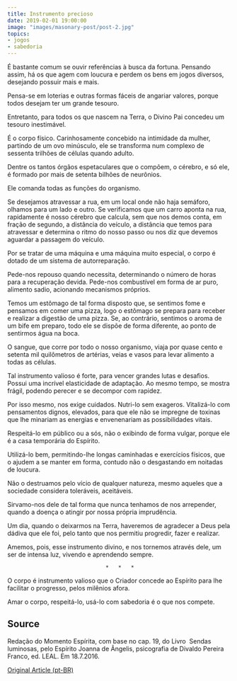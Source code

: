 ```yaml
---
title: Instrumento precioso
date: 2019-02-01 19:00:00
image: "images/masonary-post/post-2.jpg"
topics: 
- jogos
- sabedoria
---
```


É bastante comum se ouvir referências à busca da fortuna. Pensando assim, há os
que agem com loucura e perdem os bens em jogos diversos, desejando possuir mais
e mais.

Pensa-se em loterias e outras formas fáceis de angariar valores, porque todos
desejam ter um grande tesouro.

Entretanto, para todos os que nascem na Terra, o Divino Pai concedeu um tesouro
inestimável.

É o corpo físico. Carinhosamente concebido na intimidade da mulher, partindo de
um ovo minúsculo, ele se transforma num complexo de sessenta trilhões de
células quando adulto.

Dentre os tantos órgãos espetaculares que o compõem, o cérebro, e só ele, é
formado por mais de setenta bilhões de neurônios.

Ele comanda todas as funções do organismo.

Se desejamos atravessar a rua, em um local onde não haja semáforo, olhamos para
um lado e outro. Se verificamos que um carro aponta na rua, rapidamente é nosso
cérebro que calcula, sem que nos demos conta, em fração de segundo, a distância
do veículo, a distância que temos para atravessar e determina o ritmo do nosso
passo ou nos diz que devemos aguardar a passagem do veículo.

Por se tratar de uma máquina e uma máquina muito especial, o corpo é dotado de
um sistema de autorreparação.

Pede-nos repouso quando necessita, determinando o número de horas para a
recuperação devida. Pede-nos combustível em forma de ar puro, alimento sadio,
acionando mecanismos próprios.

Temos um estômago de tal forma disposto que, se sentimos fome e pensamos em
comer uma pizza, logo o estômago se prepara para receber e realizar a digestão
de uma pizza. Se, ao contrário, sentimos o aroma de um bife em preparo, todo
ele se dispõe de forma diferente, ao ponto de sentirmos água na boca.

O sangue, que corre por todo o nosso organismo, viaja por quase cento e setenta
mil quilômetros de artérias, veias e vasos para levar alimento a todas as
células.

Tal instrumento valioso é forte, para vencer grandes lutas e desafios. Possui
uma incrível elasticidade de adaptação. Ao mesmo tempo, se mostra frágil,
podendo perecer e se decompor com rapidez.

Por isso mesmo, nos exige cuidados. Nutri-lo sem exageros. Vitalizá-lo com
pensamentos dignos, elevados, para que ele não se impregne de toxinas que lhe
minariam as energias e envenenariam as possibilidades vitais.

Respeitá-lo em público ou a sós, não o exibindo de forma vulgar, porque ele é a
casa temporária do Espírito.

Utilizá-lo bem, permitindo-lhe longas caminhadas e exercícios físicos, que o
ajudem a se manter em forma, contudo não o desgastando em noitadas de loucura.

Não o destruamos pelo vício de qualquer natureza, mesmo aqueles que a sociedade
considera toleráveis, aceitáveis.

Sirvamo-nos dele de tal forma que nunca tenhamos de nos arrepender, quando a
doença o atingir por nossa própria imprudência.

Um dia, quando o deixarmos na Terra, haveremos de agradecer a Deus pela dádiva
que ele foi, pelo tanto que nos permitiu progredir, fazer e realizar.

Amemos, pois, esse instrumento divino, e nos tornemos através dele, um ser de
intensa luz, vivendo e aprendendo sempre.

                                   *   *   *

O corpo é instrumento valioso que o Criador concede ao Espírito para lhe
facilitar o progresso, pelos milênios afora.

Amar o corpo, respeitá-lo, usá-lo com sabedoria é o que nos compete.

## Source
Redação do Momento Espírita, com base no cap. 19, do
Livro  Sendas luminosas, pelo Espírito Joanna de Ângelis,
psicografia de Divaldo Pereira Franco, ed. LEAL.
Em 18.7.2016.


[Original Article (pt-BR)](http://www.momento.com.br/pt/ler_texto.php?id=4846)

